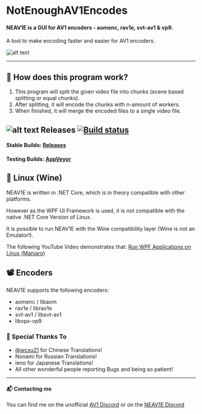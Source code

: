 # NotEnoughAV1Encodes

#### NEAV1E is a GUI for AV1 encoders - aomenc, rav1e, svt-av1 & vp9. 

A tool to make encoding faster and easier for AV1 encoders.

![alt text](https://i.imgur.com/EcF3P1l.png "Darkmode")


---

## 🔬 How does this program work?
1. This program will split the given video file into chunks (scene based splitting or equal chunks).
2. After splitting, it will encode the chunks with n-amount of workers. 
3. When finished, it will merge the encoded files to a single video file.


## ![alt text](https://i.imgur.com/Ql4lP4E.png) Releases [![Build status](https://ci.appveyor.com/api/projects/status/f3wd2kr5i8eofj88/branch/master?svg=true)](https://ci.appveyor.com/project/Alkl/notenoughav1encodes/branch/master)

#### Stable Builds: [Releases](https://github.com/Alkl58/NotEnoughAV1Encodes/releases)

#### Testing Builds: [AppVeyor](https://ci.appveyor.com/project/Alkl/notenoughav1encodes/branch/master/artifacts)

## 🐧 Linux (Wine)
NEAV1E is written in .NET Core, which is in theory compatible with other platforms.

However as the WPF UI Framework is used, it is not compatible with the native .NET Core Version of Linux.

It is possible to run NEAV1E with the Wine compatibility layer (Wine is not an Emulator!).

The following YouTube Video demonstrates that: [Run WPF Applications on Linux (Manjaro)](https://www.youtube.com/watch?v=u1PWRYLuiNQ)


## 📽 Encoders

NEAV1E supports the following encoders:

- aomenc / libaom
- rav1e / librav1e
- svt-av1 / libsvt-av1
- libvpx-vp9

### 🎉 Special Thanks To
- [@wcxu21](https://github.com/wcxu21) for Chinese Translations!
- Nonami for Russian Translations!
- ieno for Japanese Translations!
- All other wonderful people reporting Bugs and being so patient!

---

#### 📬 Contacting me
You can find me on the unofficial [AV1 Discord](https://discord.gg/HSBxne3) or on the [NEAV1E Discord](https://discord.gg/yG27ArHBFe)
